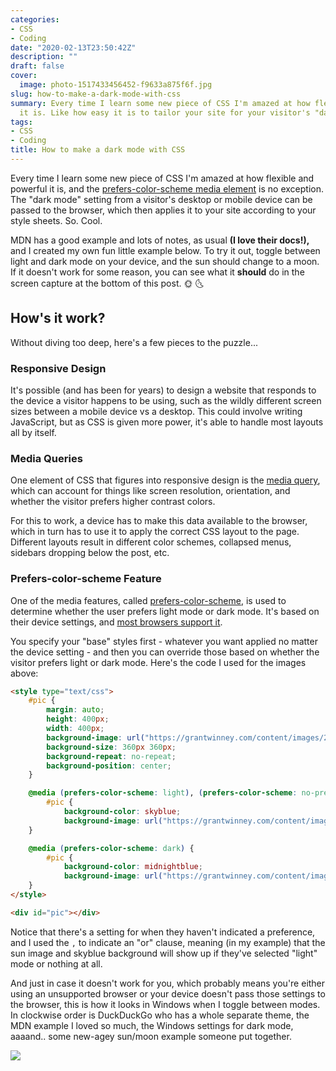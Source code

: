 ```yaml
---
categories:
- CSS
- Coding
date: "2020-02-13T23:50:42Z"
description: ""
draft: false
cover:
  image: photo-1517433456452-f9633a875f6f.jpg
slug: how-to-make-a-dark-mode-with-css
summary: Every time I learn some new piece of CSS I'm amazed at how flexible and powerful
  it is. Like how easy it is to tailor your site for your visitor's "dark mode" preference!
tags:
- CSS
- Coding
title: How to make a dark mode with CSS
---
```

Every time I learn some new piece of CSS I'm amazed at how flexible and powerful it is, and the [prefers-color-scheme media element](https://developer.mozilla.org/en-US/docs/Web/CSS/@media/prefers-color-scheme) is no exception. The "dark mode" setting from a visitor's desktop or mobile device can be passed to the browser, which then applies it to your site according to your style sheets. So. Cool.

MDN has a good example and lots of notes, as usual __(I love their docs!),__ and I created my own fun little example below. To try it out, toggle between light and dark mode on your device, and the sun should change to a moon. If it doesn't work for some reason, you can see what it __should__ do in the screen capture at the bottom of this post. 🌞 🌜



## How's it work?

Without diving too deep, here's a few pieces to the puzzle...

### Responsive Design

It's possible (and has been for years) to design a website that responds to the device a visitor happens to be using, such as the wildly different screen sizes between a mobile device vs a desktop. This could involve writing JavaScript, but as CSS is given more power, it's able to handle most layouts all by itself.

### Media Queries

One element of CSS that figures into responsive design is the [media query](https://developer.mozilla.org/en-US/docs/Web/CSS/Media_Queries), which can account for things like screen resolution, orientation, and whether the visitor prefers higher contrast colors.

For this to work, a device has to make this data available to the browser, which in turn has to use it to apply the correct CSS layout to the page. Different layouts result in different color schemes, collapsed menus, sidebars dropping below the post, etc.

### Prefers-color-scheme Feature

One of the media features, called [prefers-color-scheme](https://developer.mozilla.org/en-US/docs/Web/CSS/@media/prefers-color-scheme), is used to determine whether the user prefers light mode or dark mode. It's based on their device settings, and [most browsers support it](https://caniuse.com/#feat=prefers-color-scheme).

You specify your "base" styles first - whatever you want applied no matter the device setting - and then you can override those based on whether the visitor prefers light or dark mode. Here's the code I used for the images above:

```html
<style type="text/css">
    #pic {
        margin: auto;
        height: 400px;
        width: 400px;
        background-image: url("https://grantwinney.com/content/images/2020/02/sun.png");
        background-size: 360px 360px;
        background-repeat: no-repeat;
		background-position: center;
    }

    @media (prefers-color-scheme: light), (prefers-color-scheme: no-preference) {
        #pic {
            background-color: skyblue;
            background-image: url("https://grantwinney.com/content/images/2020/02/sun.png"); }
    }

    @media (prefers-color-scheme: dark) {
        #pic {
            background-color: midnightblue;
            background-image: url("https://grantwinney.com/content/images/2020/02/moon.png"); }
    }
</style>

<div id="pic"></div>
```

Notice that there's a setting for when they haven't indicated a preference, and I used the `,` to indicate an "or" clause, meaning (in my example) that the sun image and skyblue background will show up if they've selected "light" mode or nothing at all.

And just in case it doesn't work for you, which probably means you're either using an unsupported browser or your device doesn't pass those settings to the browser, this is how it looks in Windows when I toggle between modes. In clockwise order is DuckDuckGo who has a whole separate theme, the MDN example I loved so much, the Windows settings for dark mode, aaaand.. some new-agey sun/moon example someone put together.

![](https://grantwinney.com/content/images/2020/02/dark-scheme.gif)
